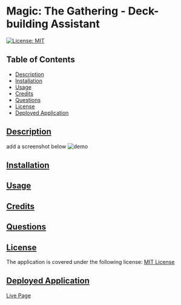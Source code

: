 # Magic: The Gathering - Deck-building Assistant

[![License: MIT](https://img.shields.io/badge/License-MIT-yellow.svg)](https://opensource.org/licenses/MIT)

## Table of Contents
* [Description](#description)
* [Installation](#installation)
* [Usage](#usage)
* [Credits](#credits)
* [Questions](#questions)
* [License](#license)
* [Deployed Application](#deployed-application)

## [Description](#table-of-contents)

add a screenshot below
![demo]()

## [Installation](#table-of-contents)

## [Usage](#table-of-contents)

## [Credits](#table-of-contents)

## [Questions](#table-of-contents)

## [License](#table-of-contents)
The application is covered under the following license:
[MIT License](https://choosealicense.com/licenses/mit/)

## [Deployed Application](#table-of-contents)
[Live Page](https://xxxxxxx)